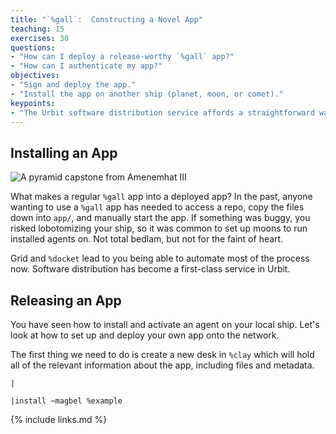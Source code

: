 ```yaml
---
title: "`%gall`:  Constructing a Novel App"
teaching: 15
exercises: 30
questions:
- "How can I deploy a release-worthy `%gall` app?"
- "How can I authenticate my app?"
objectives:
- "Sign and deploy the app."
- "Install the app on another ship (planet, moon, or comet)."
keypoints:
- "The Urbit software distribution service affords a straightforward way to deploy, update, and remove `%gall` apps."
---
```


##  Installing an App

![A pyramid capstone from Amenemhat III](https://i.imgur.com/KoBYoNI.jpg)

What makes a regular `%gall` app into a deployed app?  In the past, anyone wanting to use a `%gall` app has needed to access a repo, copy the files down into `app/`, and manually start the app.  If something was buggy, you risked lobotomizing your ship, so it was common to set up moons to run installed agents on.  Not total bedlam, but not for the faint of heart.

Grid and `%docket` lead to you being able to automate most of the process now.  Software distribution has become a first-class service in Urbit.


##  Releasing an App

You have seen how to install and activate an agent on your local ship.  Let's look at how to set up and deploy your own app onto the network.

The first thing we need to do is create a new desk in `%clay` which will hold all of the relevant information about the app, including files and metadata.

```hoon
|
```

```hoon
|install ~magbel %example
```

{% include links.md %}
